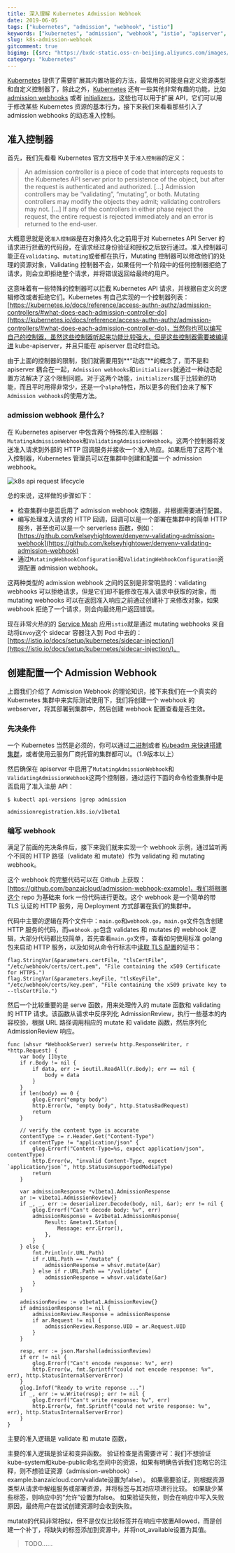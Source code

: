 ```yaml
---
title: 深入理解 Kubernetes Admission Webhook
date: 2019-06-05
tags: ["kubernetes", "admission", "webhook", "istio"]
keywords: ["kubernetes", "admission", "webhook", "istio", "apiserver", "准入控制", "Envoy", "Pod"]
slug: k8s-admission-webhook
gitcomment: true
bigimg: [{src: "https://bxdc-static.oss-cn-beijing.aliyuncs.com/images/photo-1559657693-e816ff3bd9af.jpeg", desc: "https://unsplash.com/photos/flfhAlEwDq4"}]
category: "kubernetes"
---
```


[Kubernetes](/tags/kubernetes/) 提供了需要扩展其内置功能的方法，最常用的可能是自定义资源类型和自定义控制器了，除此之外，[Kubernetes](/tags/kubernetes/) 还有一些其他非常有趣的功能，比如 [admission webhooks](https://kubernetes.io/docs/reference/access-authn-authz/extensible-admission-controllers/#admission-webhooks) 或者 [initializers](https://kubernetes.io/docs/reference/access-authn-authz/extensible-admission-controllers/#initializers)，这些也可以用于扩展 API，它们可以用于修改某些 Kubernetes 资源的基本行为，接下来我们来看看那些引入了 admission webhooks 的动态准入控制。

<!--more-->

## 准入控制器
首先，我们先看看 Kubernetes 官方文档中关于`准入控制器`的定义：

> An admission controller is a piece of code that intercepts requests to the Kubernetes API server prior to persistence of the object, but after the request is authenticated and authorized. […] Admission controllers may be “validating”, “mutating”, or both. Mutating controllers may modify the objects they admit; validating controllers may not. […] If any of the controllers in either phase reject the request, the entire request is rejected immediately and an error is returned to the end-user.

大概意思就是说`准入控制器`是在对象持久化之前用于对 Kubernetes API Server 的请求进行拦截的代码段，在请求经过身份验证和授权之后放行通过。准入控制器可能正在`validating`、`mutating`或者都在执行，Mutating 控制器可以修改他们的处理的资源对象，Validating 控制器不会，如果任何一个阶段中的任何控制器拒绝了请求，则会立即拒绝整个请求，并将错误返回给最终的用户。

这意味着有一些特殊的控制器可以拦截 Kubernetes API 请求，并根据自定义的逻辑修改或者拒绝它们。Kubernetes 有自己实现的一个控制器列表：[https://kubernetes.io/docs/reference/access-authn-authz/admission-controllers/#what-does-each-admission-controller-do](https://kubernetes.io/docs/reference/access-authn-authz/admission-controllers/#what-does-each-admission-controller-do)，当然你也可以编写自己的控制器，虽然这些控制器听起来功能比较强大，但是这些控制器需要被编译进 kube-apiserver，并且只能在 apiserver 启动时启动。

由于上面的控制器的限制，我们就需要用到**“动态”**的概念了，而不是和 apiserver 耦合在一起，`Admission webhooks`和`initializers`就通过一种动态配置方法解决了这个限制问题。对于这两个功能，`initializers`属于比较新的功能，而且平时用得非常少，还是一个`alpha`特性，所以更多的我们会来了解下`Admission webhooks`的使用方法。

### admission webhook 是什么?
在 Kubernetes apiserver 中包含两个特殊的准入控制器：`MutatingAdmissionWebhook`和`ValidatingAdmissionWebhook`。这两个控制器将发送准入请求到外部的 HTTP 回调服务并接收一个准入响应。如果启用了这两个准入控制器，Kubernetes 管理员可以在集群中创建和配置一个 admission webhook。

![k8s api request lifecycle](https://bxdc-static.oss-cn-beijing.aliyuncs.com/images/k8s-api-request-lifecycle.png)


总的来说，这样做的步骤如下：

* 检查集群中是否启用了 admission webhook 控制器，并根据需要进行配置。
* 编写处理准入请求的 HTTP 回调，回调可以是一个部署在集群中的简单 HTTP 服务，甚至也可以是一个 serverless 函数，例如：[https://github.com/kelseyhightower/denyenv-validating-admission-webhook](https://github.com/kelseyhightower/denyenv-validating-admission-webhook)
* 通过`MutatingWebhookConfiguration`和`ValidatingWebhookConfiguration`资源配置 admission webhook。

这两种类型的 admission webhook 之间的区别是非常明显的：validating webhooks 可以拒绝请求，但是它们却不能修改在准入请求中获取的对象，而 mutating webhooks 可以在返回准入响应之前通过创建补丁来修改对象，如果 webhook 拒绝了一个请求，则会向最终用户返回错误。

现在非常火热的的 [Service Mesh](/post/what-is-service-mesh/) 应用`istio`就是通过 mutating webhooks 来自动将`Envoy`这个 sidecar 容器注入到 Pod 中去的：[https://istio.io/docs/setup/kubernetes/sidecar-injection/](https://istio.io/docs/setup/kubernetes/sidecar-injection/)。


## 创建配置一个 Admission Webhook
上面我们介绍了 Admission Webhook 的理论知识，接下来我们在一个真实的 Kubernetes 集群中来实际测试使用下，我们将创建一个 webhook 的 webserver，将其部署到集群中，然后创建 webhook 配置查看是否生效。

### 先决条件
一个 Kubernetes 当然是必须的，你可以通过[二进制](/post/manual-install-high-available-kubernetes-cluster/)或者 [Kubeadm 来快速搭建集群](/post/use-kubeadm-install-kubernetes-1.10/)，或者使用云服务厂商托管的集群都可以。（1.9版本以上）

然后确保在 apiserver 中启用了`MutatingAdmissionWebhook`和`ValidatingAdmissionWebhook`这两个控制器，通过运行下面的命令检查集群中是否启用了准入注册 API：
```shell
$ kubectl api-versions |grep admission

admissionregistration.k8s.io/v1beta1
```

### 编写 webhook
满足了前面的先决条件后，接下来我们就来实现一个 webhook 示例，通过监听两个不同的 HTTP 路径（validate 和 mutate）作为 validating 和 mutating webhook。

这个 webhook 的完整代码可以在 Github 上获取：[https://github.com/banzaicloud/admission-webhook-example]，我们将根据这个 repo 为基础来 fork 一份代码进行更改。这个 webhook 是一个简单的带 TLS 认证的 HTTP 服务，用 Deployment 方式部署在我们的集群中。

代码中主要的逻辑在两个文件中：`main.go`和`webhook.go`，`main.go`文件包含创建 HTTP 服务的代码，而`webhook.go`包含 validates 和 mutates 的 webhook 逻辑，大部分代码都比较简单，首先查看`main.go`文件，查看如何使用标准 golang 包来启动 HTTP 服务，以及如何从命令行标志中[读取 TLS 配置](https://github.com/banzaicloud/admission-webhook-example/blob/blog/main.go#L21)的证书：

```golang
flag.StringVar(&parameters.certFile, "tlsCertFile", "/etc/webhook/certs/cert.pem", "File containing the x509 Certificate for HTTPS.")
flag.StringVar(&parameters.keyFile, "tlsKeyFile", "/etc/webhook/certs/key.pem", "File containing the x509 private key to --tlsCertFile.")
```

然后一个比较重要的是 serve 函数，用来处理传入的 mutate 函数和 validating 的 HTTP 请求。该函数从请求中反序列化 AdmissionReview，执行一些基本的内容校验，根据 URL 路径调用相应的 mutate 和 validate 函数，然后序列化 AdmissionReview 响应。
```golang
func (whsvr *WebhookServer) serve(w http.ResponseWriter, r *http.Request) {
	var body []byte
	if r.Body != nil {
		if data, err := ioutil.ReadAll(r.Body); err == nil {
			body = data
		}
	}
	if len(body) == 0 {
		glog.Error("empty body")
		http.Error(w, "empty body", http.StatusBadRequest)
		return
	}

	// verify the content type is accurate
	contentType := r.Header.Get("Content-Type")
	if contentType != "application/json" {
		glog.Errorf("Content-Type=%s, expect application/json", contentType)
		http.Error(w, "invalid Content-Type, expect `application/json`", http.StatusUnsupportedMediaType)
		return
	}

	var admissionResponse *v1beta1.AdmissionResponse
	ar := v1beta1.AdmissionReview{}
	if _, _, err := deserializer.Decode(body, nil, &ar); err != nil {
		glog.Errorf("Can't decode body: %v", err)
		admissionResponse = &v1beta1.AdmissionResponse{
			Result: &metav1.Status{
				Message: err.Error(),
			},
		}
	} else {
		fmt.Println(r.URL.Path)
		if r.URL.Path == "/mutate" {
			admissionResponse = whsvr.mutate(&ar)
		} else if r.URL.Path == "/validate" {
			admissionResponse = whsvr.validate(&ar)
		}
	}

	admissionReview := v1beta1.AdmissionReview{}
	if admissionResponse != nil {
		admissionReview.Response = admissionResponse
		if ar.Request != nil {
			admissionReview.Response.UID = ar.Request.UID
		}
	}

	resp, err := json.Marshal(admissionReview)
	if err != nil {
		glog.Errorf("Can't encode response: %v", err)
		http.Error(w, fmt.Sprintf("could not encode response: %v", err), http.StatusInternalServerError)
	}
	glog.Infof("Ready to write reponse ...")
	if _, err := w.Write(resp); err != nil {
		glog.Errorf("Can't write response: %v", err)
		http.Error(w, fmt.Sprintf("could not write response: %v", err), http.StatusInternalServerError)
	}
}
```

主要的准入逻辑是 validate 和 mutate 函数，

主要的准入逻辑是验证和变异函数。 验证检查是否需要许可：我们不想验证kube-system和kube-public命名空间中的资源，如果有明确告诉我们忽略它的注释，则不想验证资源（admission-webhook） -example.banzaicloud.com/validate设置为false）。 如果需要验证，则根据资源类型从请求中解组服务或部署资源，并将标签与其对应项进行比较。 如果缺少某些标签，则响应中的“允许”设置为false。 如果验证失败，则会在响应中写入失败原因，最终用户在尝试创建资源时会收到失败。

mutate的代码非常相似，但不是仅仅比较标签并在响应中放置Allowed，而是创建一个补丁，将缺失的标签添加到资源中，并将not_available设置为其值。

> TODO......

<!--adsense-self-->
